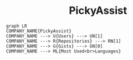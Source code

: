 <h1 align="center">PickyAssist</h1>

```mermaid
graph LR
COMPANY_NAME{PickyAssist}
COMPANY_NAME ---> U{Users} ---> UN[1]
COMPANY_NAME ---> R{Repositories} ---> RN[1]
COMPANY_NAME ---> G{Gists} ---> GN[0]
COMPANY_NAME ---> ML{Most Used<br>Languages}
```
